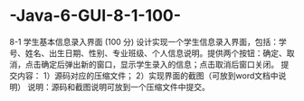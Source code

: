 # -Java-6-GUI-8-1-100-
 8-1 学生基本信息录入界面 (100 分)  设计实现一个学生信息录入界面，包括：学号、姓名、出生日期、性别、专业班级、个人信息说明。提供两个按钮：确定、取消，点击确定后弹出新的窗口，显示学生录入的信息；点击取消后窗口关闭。  提交内容： 1）源码对应的压缩文件； 2）实现界面的截图（可放到word文档中说明） 说明：源码和截图说明可放到一个压缩文件中提交。
